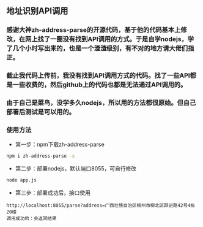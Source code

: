 ## 地址识别API调用
### 感谢大神zh-address-parse的开源代码，基于他的代码基本上修改，在网上找了一圈没有找到API调用的方式。于是自学nodejs，学了几个小时写出来的，也是一个渣渣级别，有不对的地方请大佬们指正。
### 截止我代码上传前，我没有找到API调用方式的代码。找了一些API都是一些收费的，然后github上的代码也都是无法通过API调用的。
### 由于自己是菜鸟，没学多久nodejs，所以用的方法都很原始。但自己部署后测试是可以用的。
###  使用方法
- 第一步：npm下载zh-address-parse
```sh
npm i zh-address-parse -s
```
- 第二步：部署nodejs，默认端口8055，可自行修改
```sh
node app.js
```
- 第三步：部署成功后，接口使用
```
http://localhost:8055/parse?address=广西壮族自治区柳州市柳北区跃进路42号4栋20楼
调用成功后：会返回结果
````
